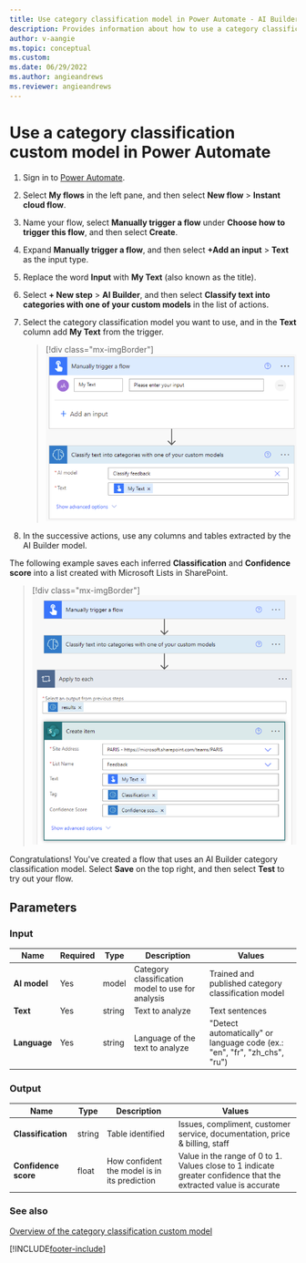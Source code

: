 ```yaml
---
title: Use category classification model in Power Automate - AI Builder | Microsoft Docs
description: Provides information about how to use a category classification model in Power Automate.
author: v-aangie
ms.topic: conceptual
ms.custom: 
ms.date: 06/29/2022
ms.author: angieandrews
ms.reviewer: angieandrews
---
```


# Use a category classification custom model in Power Automate

1. Sign in to [Power Automate](https://flow.microsoft.com/).

1. Select **My flows** in the left pane, and then select **New flow** > **Instant cloud flow**.

1. Name your flow, select **Manually trigger a flow** under **Choose how to trigger this flow**, and then select **Create**.

1. Expand **Manually trigger a flow**, and then select **+Add an input** > **Text** as the input type.

1. Replace the word **Input** with **My Text** (also known as the title).

1. Select **+ New step** > **AI Builder**, and then select **Classify text into categories with one of your custom models** in the list of actions.

1. Select the category classification model you want to use, and in the **Text** column add **My Text** from the trigger.

    > [!div class="mx-imgBorder"]
    > ![Screenshot that shows selected model content.](media/flow-ccc-overview.png "Select model content")

1. In the successive actions, use any columns and tables extracted by the AI Builder model.

The following example saves each inferred **Classification** and **Confidence score** into a list created with Microsoft Lists in SharePoint.

> [!div class="mx-imgBorder"]
> ![Screenshot example of Category classification flow example.](media/flow-ccc-example.png "Category classification flow example")

Congratulations! You've created a flow that uses an AI Builder category classification model. Select **Save** on the top right, and then select **Test** to try out your flow.

## Parameters
### Input
|Name |Required |Type |Description |Values |
|---------|---------|---------|---------|---------|
|**AI model** |Yes |model |Category classification model to use for analysis|Trained and published category classification model |
|**Text** |Yes |string |Text to analyze|Text sentences |
|**Language** |Yes |string |Language of the text to analyze|"Detect automatically" or language code (ex.: "en", "fr", "zh_chs", "ru") |


### Output
|Name |Type |Description |Values |
|---------|---------|---------|---------|
|**Classification** |string |Table identified|Issues, compliment, customer service, documentation, price & billing, staff |
|**Confidence score** |float |How confident the model is in its prediction|Value in the range of 0 to 1. Values close to 1 indicate greater confidence that the extracted value is accurate |

### See also

[Overview of the category classification custom model](text-classification-overview.md)

[!INCLUDE[footer-include](includes/footer-banner.md)]

